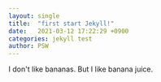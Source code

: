 ```yaml
---
layout: single
title:  "first start Jekyll!"
date:   2021-03-12 17:22:29 +0900
categories: jekyll test
author: PSW
---
```

I don't like bananas. But I like banana juice.
